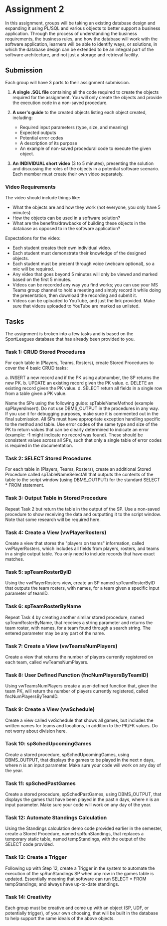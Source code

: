 # Assignment 2

In this assignment, groups will be taking an existing database design and expanding it using PL/SQL and various objects to better support a business application. Through the process of understanding the business requirements, the business rules, and how the database will work with the software application, learners will be able to identify ways, or solutions, in which the database design can be extended to be an integral part of the software architecture, and not just a storage and retrieval facility.

## Submission

Each group will have 3 parts to their assignment submission.

1. **A single .SQL file** containing all the code required to create the objects required for the assignment. You will only create the objects and provide the execution code in a non-saved procedure.

2. **A user's guide** to the created objects listing each object created, including:
   - Required input parameters (type, size, and meaning)
   - Expected outputs
   - Potential error codes
   - A description of its purpose
   - An example of non-saved procedural code to execute the given object.

3. **An INDIVIDUAL short video** (3 to 5 minutes), presenting the solution and discussing the roles of the objects in a potential software scenario. Each member must create their own video separately.

### Video Requirements

The video should include things like:
- What the objects are and how they work (not everyone, you only have 5 minutes)
- How the objects can be used in a software solution?
- What are the benefits/drawbacks of building these objects in the database as opposed to in the software application?

Expectations for the video:
- Each student creates their own individual video.
- Each student must demonstrate their knowledge of the designed objects.
- Each student must be present through voice (webcam optional), so a mic will be required.
- Any video that goes beyond 5 minutes will only be viewed and marked based on the first 5 minutes.
- Videos can be recorded any way you find works; you can use your MS Teams group channel to hold a meeting and simply record it while doing the presentation, then download the recording and submit it.
- Videos can be uploaded to YouTube, and just the link provided. Make sure that videos uploaded to YouTube are marked as unlisted.

## Tasks

The assignment is broken into a few tasks and is based on the SportLeagues database that has already been provided to you.

### Task 1: CRUD Stored Procedures

For each table in (Players, Teams, Rosters), create Stored Procedures to cover the 4 basic CRUD tasks:

a. INSERT a new record and if the PK using autonumber, the SP returns the new PK.
b. UPDATE an existing record given the PK value.
c. DELETE an existing record given the PK value.
d. SELECT return all fields in a single row from a table given a PK value.

Name the SPs using the following guide: spTableNameMethod (example spPlayersInsert).
Do not use DBMS_OUTPUT in the procedures in any way. If you use it for debugging purposes, make sure it is commented out in the final submission.
All SPs must have appropriate exception handling specific to the method and table.
Use error codes of the same type and size of the PK to return values that can be clearly determined to indicate an error (example: -1 might indicate no record was found). These should be consistent values across all SPs, such that only a single table of error codes is required in the documentation.

### Task 2: SELECT Stored Procedures

For each table in (Players, Teams, Rosters), create an additional Stored Procedure called spTableNameSelectAll that outputs the contents of the table to the script window (using DBMS_OUTPUT) for the standard SELECT * FROM <tablename> statement.

### Task 3: Output Table in Stored Procedure

Repeat Task 2 but return the table in the output of the SP. Use a non-saved procedure to show receiving the data and outputting it to the script window. Note that some research will be required here.

### Task 4: Create a View (vwPlayerRosters)

Create a view that stores the "players on teams" information, called vwPlayerRosters, which includes all fields from players, rosters, and teams in a single output table. You only need to include records that have exact matches.

### Task 5: spTeamRosterByID

Using the vwPlayerRosters view, create an SP named spTeamRosterByID that outputs the team rosters, with names, for a team given a specific input parameter of teamID.

### Task 6: spTeamRosterByName

Repeat Task 4 by creating another similar stored procedure, named spTeamRosterByName, that receives a string parameter and returns the team roster, with names, for a team found through a search string. The entered parameter may be any part of the name.

### Task 7: Create a View (vwTeamsNumPlayers)

Create a view that returns the number of players currently registered on each team, called vwTeamsNumPlayers.

### Task 8: User Defined Function (fncNumPlayersByTeamID)

Using vwTeamsNumPlayers create a user-defined function that, given the team PK, will return the number of players currently registered, called fncNumPlayersByTeamID.

### Task 9: Create a View (vwSchedule)

Create a view called vwSchedule that shows all games, but includes the written names for teams and locations, in addition to the PK/FK values. Do not worry about division here.

### Task 10: spSchedUpcomingGames

Create a stored procedure, spSchedUpcomingGames, using DBMS_OUTPUT, that displays the games to be played in the next n days, where n is an input parameter. Make sure your code will work on any day of the year.

### Task 11: spSchedPastGames

Create a stored procedure, spSchedPastGames, using DBMS_OUTPUT, that displays the games that have been played in the past n days, where n is an input parameter. Make sure your code will work on any day of the year.

### Task 12: Automate Standings Calculation

Using the Standings calculation demo code provided earlier in the semester, create a Stored Procedure, named spRunStandings, that replaces a temporary static table, named tempStandings, with the output of the SELECT code provided.

### Task 13: Create a Trigger

Following up with Step 12, create a Trigger in the system to automate the execution of the spRunStandings SP when any row in the games table is updated. Essentially meaning that software can run SELECT * FROM tempStandings; and always have up-to-date standings.

### Task 14: Creativity

Each group must be creative and come up with an object (SP, UDF, or potentially trigger), of your own choosing, that will be built in the database to help support the same ideals of the above objects.
